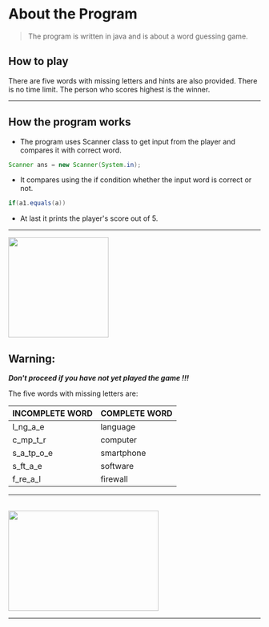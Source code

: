 # About the Program

>The program is written in java and is about a word guessing game.

## **How to play**

<p> There are five words with missing letters and hints are also provided. There is no time limit.
The person who scores highest is the winner.<p>

___
## **How the program works**

* The program uses Scanner class to get input from the player and compares it with correct word.

```java
Scanner ans = new Scanner(System.in);
```

* It compares using the if condition whether the input word is correct or not.

```java
if(a1.equals(a))
```

* At last it prints the player's score out of 5.
___

<img src="https://ariste.info/wp-content/uploads/2020/04/1200px-Antu_dialog-warning.svg_-1.png" height="200" width="200">


## **Warning:**
***Don't proceed if you have not yet played the game !!!***

The five words with missing letters are:

|INCOMPLETE WORD  | COMPLETE WORD  |
|---------------- | ---------------|
|l_ng_a_e         |language        |
|c_mp_t_r         |computer        |
|s_a_tp_o_e       |smartphone      |
|s_ft_a_e         |software        |
|f_re_a_l         |firewall        |
___
<br>
<img src="https://lh3.googleusercontent.com/proxy/QK4KFDby0SALDKwFQJzlwI46TXcUV1VK4AgZ0uLc8fjjqBU0bmd6a8uDiT0eFwG9Y7mKHcySGsGHC5D0Ec2OUdROvt7kPWLIY6cEp1xSoxVR6_yQU-rTmyKLvOv_cmHyKYs"
height="200" width="300">

___



